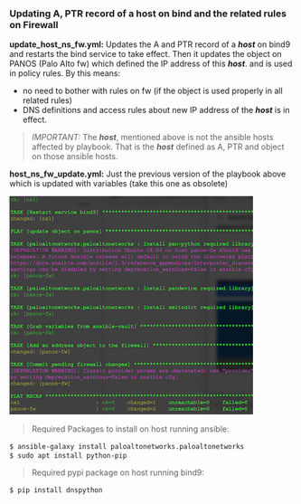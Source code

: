 ### Updating A, PTR record of a host on bind and the related rules on Firewall

**update_host_ns_fw.yml:** Updates the A and PTR record of a **_host_** on bind9 and restarts
the bind service to take effect. Then it updates the object on PANOS (Palo Alto fw)
which defined the IP address of this **_host_**. and is used in policy rules. By this means:
- no need to bother with rules on fw (if the object is used properly in all related rules)
- DNS definitions and access rules about new IP address of the **_host_** is in effect.

> _IMPORTANT:_ The **_host_**, mentioned above is not the ansible hosts affected by playbook. That is
the **_host_** defined as A, PTR and object on those ansible hosts.

**host_ns_fw_update.yml:** Just the previous version of the playbook above which is updated
with variables (take this one as obsolete)

![update_host_ns_fw.yml playbook in action](./update_host_ns_fw.png)

> Required Packages to install on host running ansible:
```
$ ansible-galaxy install paloaltonetworks.paloaltonetworks
$ sudo apt install python-pip
```

> Required pypi package on host running bind9:
```
$ pip install dnspython
```
